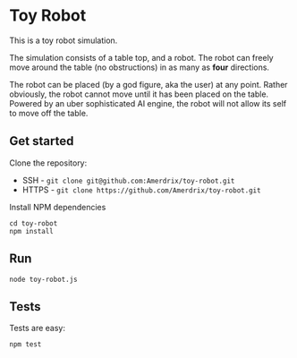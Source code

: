 # Toy Robot

This is a toy robot simulation.

The simulation consists of a table top, and a robot. The robot can freely move around the table (no obstructions) in as many as **four** directions.

The robot can be placed (by a god figure, aka the user) at any point. Rather obviously, the robot cannot move until it has been placed on the table. Powered by an uber sophisticated AI engine, the robot will not allow its self to move off the table.

## Get started

Clone the repository:
 + SSH - `git clone git@github.com:Amerdrix/toy-robot.git`
 + HTTPS - `git clone https://github.com/Amerdrix/toy-robot.git`

Install NPM dependencies

```
cd toy-robot
npm install
```

## Run

```
node toy-robot.js
```

## Tests

Tests are easy:

```
npm test
```
